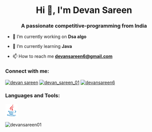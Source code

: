 <h1 align="center">Hi 👋, I'm Devan Sareen</h1>
<h3 align="center">A passionate competitive-programming from India</h3>

- 🔭 I’m currently working on **Dsa algo**

- 🌱 I’m currently learning **Java**

- 📫 How to reach me **devansareen6@gmail.com**

<h3 align="left">Connect with me:</h3>
<p align="left">
<a href="https://linkedin.com/in/devan sareen" target="blank"><img align="center" src="https://raw.githubusercontent.com/rahuldkjain/github-profile-readme-generator/master/src/images/icons/Social/linked-in-alt.svg" alt="devan sareen" height="30" width="40" /></a>
<a href="https://instagram.com/devan_sareen_01" target="blank"><img align="center" src="https://raw.githubusercontent.com/rahuldkjain/github-profile-readme-generator/master/src/images/icons/Social/instagram.svg" alt="devan_sareen_01" height="30" width="40" /></a>
<a href="https://auth.geeksforgeeks.org/user/devansareen6" target="blank"><img align="center" src="https://raw.githubusercontent.com/rahuldkjain/github-profile-readme-generator/master/src/images/icons/Social/geeks-for-geeks.svg" alt="devansareen6" height="30" width="40" /></a>
</p>

<h3 align="left">Languages and Tools:</h3>
<p align="left"> <a href="https://www.java.com" target="_blank" rel="noreferrer"> <img src="https://raw.githubusercontent.com/devicons/devicon/master/icons/java/java-original.svg" alt="java" width="40" height="40"/> </a> </p>

<p><img align="center" src="https://github-readme-streak-stats.herokuapp.com/?user=devansareen01&" alt="devansareen01" /></p>

